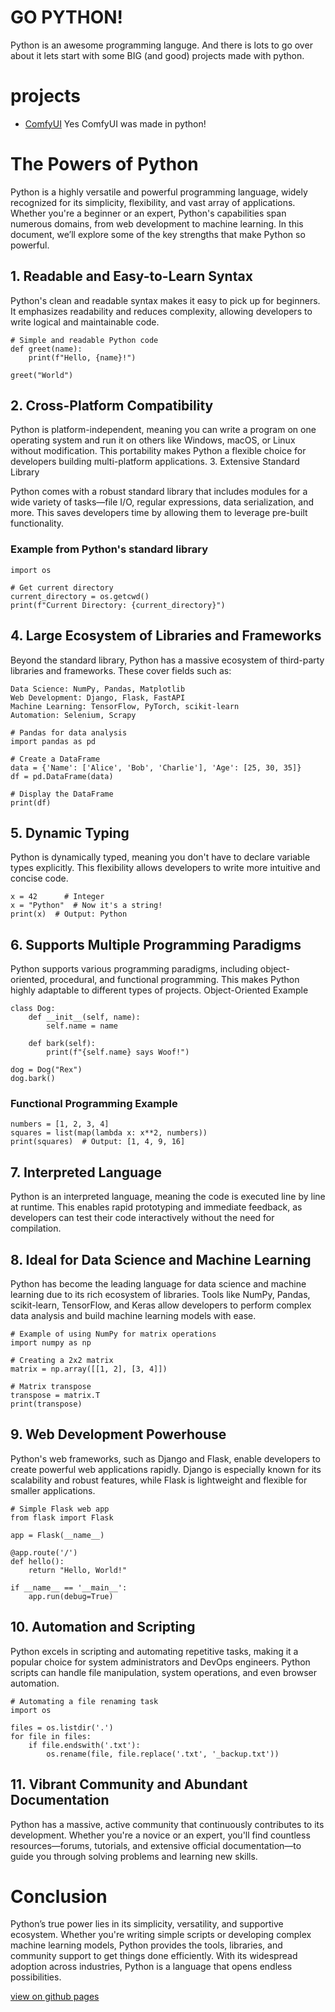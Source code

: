 # GO PYTHON!
Python is an awesome programming languge. And there is lots to go over about it lets start with some BIG (and good) projects made with python.

# projects
+ [ComfyUI](https://github.com/comfyanonymous/comfyui) Yes ComfyUI was made in python!

# The Powers of Python

Python is a highly versatile and powerful programming language, widely recognized for its simplicity, flexibility, and vast array of applications. Whether you're a beginner or an expert, Python's capabilities span numerous domains, from web development to machine learning. In this document, we’ll explore some of the key strengths that make Python so powerful.

## 1. Readable and Easy-to-Learn Syntax

Python's clean and readable syntax makes it easy to pick up for beginners. It emphasizes readability and reduces complexity, allowing developers to write logical and maintainable code.

```
# Simple and readable Python code
def greet(name):
    print(f"Hello, {name}!")

greet("World")
```
## 2. Cross-Platform Compatibility

Python is platform-independent, meaning you can write a program on one operating system and run it on others like Windows, macOS, or Linux without modification. This portability makes Python a flexible choice for developers building multi-platform applications.
3. Extensive Standard Library

Python comes with a robust standard library that includes modules for a wide variety of tasks—file I/O, regular expressions, data serialization, and more. This saves developers time by allowing them to leverage pre-built functionality.

### Example from Python's standard library

```
import os

# Get current directory
current_directory = os.getcwd()
print(f"Current Directory: {current_directory}")
```

## 4. Large Ecosystem of Libraries and Frameworks

Beyond the standard library, Python has a massive ecosystem of third-party libraries and frameworks. These cover fields such as:

    Data Science: NumPy, Pandas, Matplotlib
    Web Development: Django, Flask, FastAPI
    Machine Learning: TensorFlow, PyTorch, scikit-learn
    Automation: Selenium, Scrapy

```
# Pandas for data analysis
import pandas as pd

# Create a DataFrame
data = {'Name': ['Alice', 'Bob', 'Charlie'], 'Age': [25, 30, 35]}
df = pd.DataFrame(data)

# Display the DataFrame
print(df)
```

## 5. Dynamic Typing

Python is dynamically typed, meaning you don't have to declare variable types explicitly. This flexibility allows developers to write more intuitive and concise code.

```
x = 42      # Integer
x = "Python"  # Now it's a string!
print(x)  # Output: Python
```

## 6. Supports Multiple Programming Paradigms

Python supports various programming paradigms, including object-oriented, procedural, and functional programming. This makes Python highly adaptable to different types of projects.
Object-Oriented Example

```
class Dog:
    def __init__(self, name):
        self.name = name

    def bark(self):
        print(f"{self.name} says Woof!")

dog = Dog("Rex")
dog.bark()
```

### Functional Programming Example

```
numbers = [1, 2, 3, 4]
squares = list(map(lambda x: x**2, numbers))
print(squares)  # Output: [1, 4, 9, 16]
```

## 7. Interpreted Language

Python is an interpreted language, meaning the code is executed line by line at runtime. This enables rapid prototyping and immediate feedback, as developers can test their code interactively without the need for compilation.

## 8. Ideal for Data Science and Machine Learning

Python has become the leading language for data science and machine learning due to its rich ecosystem of libraries. Tools like NumPy, Pandas, scikit-learn, TensorFlow, and Keras allow developers to perform complex data analysis and build machine learning models with ease.

```
# Example of using NumPy for matrix operations
import numpy as np

# Creating a 2x2 matrix
matrix = np.array([[1, 2], [3, 4]])

# Matrix transpose
transpose = matrix.T
print(transpose)
```

## 9. Web Development Powerhouse

Python's web frameworks, such as Django and Flask, enable developers to create powerful web applications rapidly. Django is especially known for its scalability and robust features, while Flask is lightweight and flexible for smaller applications.

```
# Simple Flask web app
from flask import Flask

app = Flask(__name__)

@app.route('/')
def hello():
    return "Hello, World!"

if __name__ == '__main__':
    app.run(debug=True)
```

## 10. Automation and Scripting

Python excels in scripting and automating repetitive tasks, making it a popular choice for system administrators and DevOps engineers. Python scripts can handle file manipulation, system operations, and even browser automation.

```
# Automating a file renaming task
import os

files = os.listdir('.')
for file in files:
    if file.endswith('.txt'):
        os.rename(file, file.replace('.txt', '_backup.txt'))
```

## 11. Vibrant Community and Abundant Documentation

Python has a massive, active community that continuously contributes to its development. Whether you're a novice or an expert, you'll find countless resources—forums, tutorials, and extensive official documentation—to guide you through solving problems and learning new skills.

# Conclusion

Python’s true power lies in its simplicity, versatility, and supportive ecosystem. Whether you're writing simple scripts or developing complex machine learning models, Python provides the tools, libraries, and community support to get things done efficiently. With its widespread adoption across industries, Python is a language that opens endless possibilities.


[view on github pages](https://webbrowser11.github.io/go-python)
